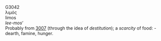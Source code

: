 <body>
  <p>G3042<br>  λιμός  <br> limos  <br><i>lee-mos‘ </i><br>Probably from <a href="g3007.htm">3007</a> (through the idea of <i>destitution</i>); a <i>scarcity</i> of food: - dearth, famine, hunger.<br></p>
 </body>